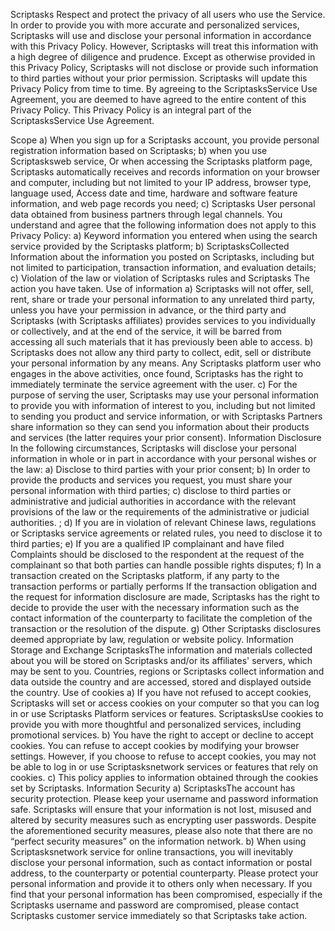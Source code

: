 Scriptasks Respect and protect the privacy of all users who use the Service. In order to provide you with more accurate and personalized services, Scriptasks will use and disclose your personal information in accordance with this Privacy Policy. However, Scriptasks will treat this information with a high degree of diligence and prudence. Except as otherwise provided in this Privacy Policy, Scriptasks will not disclose or provide such information to third parties without your prior permission. Scriptasks will update this Privacy Policy from time to time. By agreeing to the ScriptasksService Use Agreement, you are deemed to have agreed to the entire content of this Privacy Policy. This Privacy Policy is an integral part of the ScriptasksService Use Agreement.

Scope a) When you sign up for a Scriptasks account, you provide personal registration information based on Scriptasks; b) when you use Scriptasksweb service, Or when accessing the Scriptasks platform page, Scriptasks automatically receives and records information on your browser and computer, including but not limited to your IP address, browser type, language used, Access date and time, hardware and software feature information, and web page records you need; c) Scriptasks User personal data obtained from business partners through legal channels. You understand and agree that the following information does not apply to this Privacy Policy: a) Keyword information you entered when using the search service provided by the Scriptasks platform; b) ScriptasksCollected Information about the information you posted on Scriptasks, including but not limited to participation, transaction information, and evaluation details; c) Violation of the law or violation of Scriptasks rules and Scriptasks The action you have taken.
Use of information a) Scriptasks will not offer, sell, rent, share or trade your personal information to any unrelated third party, unless you have your permission in advance, or the third party and Scriptasks (with Scriptasks affiliates) provides services to you individually or collectively, and at the end of the service, it will be barred from accessing all such materials that it has previously been able to access. b) Scriptasks does not allow any third party to collect, edit, sell or distribute your personal information by any means. Any Scriptasks platform user who engages in the above activities, once found, Scriptasks has the right to immediately terminate the service agreement with the user. c) For the purpose of serving the user, Scriptasks may use your personal information to provide you with information of interest to you, including but not limited to sending you product and service information, or with Scriptasks Partners share information so they can send you information about their products and services (the latter requires your prior consent).
Information Disclosure In the following circumstances, Scriptasks will disclose your personal information in whole or in part in accordance with your personal wishes or the law: a) Disclose to third parties with your prior consent; b) In order to provide the products and services you request, you must share your personal information with third parties; c) disclose to third parties or administrative and judicial authorities in accordance with the relevant provisions of the law or the requirements of the administrative or judicial authorities. ; d) If you are in violation of relevant Chinese laws, regulations or Scriptasks service agreements or related rules, you need to disclose it to third parties; e) If you are a qualified IP complainant and have filed Complaints should be disclosed to the respondent at the request of the complainant so that both parties can handle possible rights disputes; f) In a transaction created on the Scriptasks platform, if any party to the transaction performs or partially performs If the transaction obligation and the request for information disclosure are made, Scriptasks has the right to decide to provide the user with the necessary information such as the contact information of the counterparty to facilitate the completion of the transaction or the resolution of the dispute. g) Other Scriptasks disclosures deemed appropriate by law, regulation or website policy.
Information Storage and Exchange ScriptasksThe information and materials collected about you will be stored on Scriptasks and/or its affiliates' servers, which may be sent to you. Countries, regions or Scriptasks collect information and data outside the country and are accessed, stored and displayed outside the country.
Use of cookies a) If you have not refused to accept cookies, Scriptasks will set or access cookies on your computer so that you can log in or use Scriptasks Platform services or features. ScriptasksUse cookies to provide you with more thoughtful and personalized services, including promotional services. b) You have the right to accept or decline to accept cookies. You can refuse to accept cookies by modifying your browser settings. However, if you choose to refuse to accept cookies, you may not be able to log in or use Scriptasksnetwork services or features that rely on cookies. c) This policy applies to information obtained through the cookies set by Scriptasks.
Information Security a) ScriptasksThe account has security protection. Please keep your username and password information safe. Scriptasks will ensure that your information is not lost, misused and altered by security measures such as encrypting user passwords. Despite the aforementioned security measures, please also note that there are no “perfect security measures” on the information network. b) When using Scriptasksnetwork service for online transactions, you will inevitably disclose your personal information, such as contact information or postal address, to the counterparty or potential counterparty. Please protect your personal information and provide it to others only when necessary. If you find that your personal information has been compromised, especially if the Scriptasks username and password are compromised, please contact Scriptasks customer service immediately so that Scriptasks take action.
